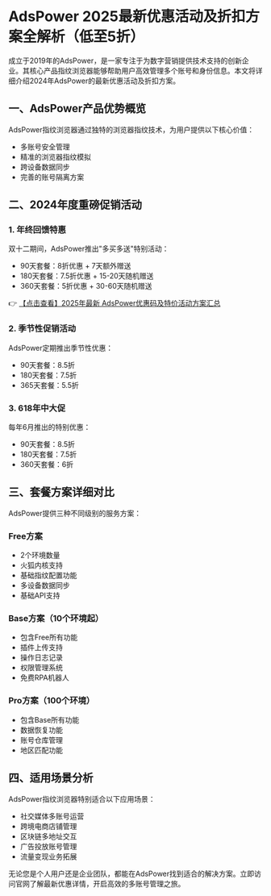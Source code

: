# AdsPower 2025最新优惠活动及折扣方案全解析（低至5折）

成立于2019年的AdsPower，是一家专注于为数字营销提供技术支持的创新企业。其核心产品指纹浏览器能够帮助用户高效管理多个账号和身份信息。本文将详细介绍2024年AdsPower的最新优惠活动及折扣方案。

## 一、AdsPower产品优势概览

AdsPower指纹浏览器通过独特的浏览器指纹技术，为用户提供以下核心价值：
- 多账号安全管理
- 精准的浏览器指纹模拟
- 跨设备数据同步
- 完善的账号隔离方案

## 二、2024年度重磅促销活动

### 1. 年终回馈特惠

双十二期间，AdsPower推出"多买多送"特别活动：
- 90天套餐：8折优惠 + 7天额外赠送
- 180天套餐：7.5折优惠 + 15-20天随机赠送
- 360天套餐：5折优惠 + 30-60天随机赠送

👉 [【点击查看】2025年最新 AdsPower优惠码及特价活动方案汇总](https://bit.ly/adspower_free)

### 2. 季节性促销活动

AdsPower定期推出季节性优惠：
- 90天套餐：8.5折
- 180天套餐：7.5折
- 365天套餐：5.5折

### 3. 618年中大促

每年6月推出的特别优惠：
- 90天套餐：8.5折
- 180天套餐：7.5折
- 360天套餐：6折

## 三、套餐方案详细对比

AdsPower提供三种不同级别的服务方案：

### Free方案
- 2个环境数量
- 火狐内核支持
- 基础指纹配置功能
- 多设备数据同步
- 基础API支持

### Base方案（10个环境起）
- 包含Free所有功能
- 插件上传支持
- 操作日志记录
- 权限管理系统
- 免费RPA机器人

### Pro方案（100个环境）
- 包含Base所有功能
- 数据恢复功能
- 账号仓库管理
- 地区匹配功能

## 四、适用场景分析

AdsPower指纹浏览器特别适合以下应用场景：
- 社交媒体多账号运营
- 跨境电商店铺管理
- 区块链多地址交互
- 广告投放账号管理
- 流量变现业务拓展

无论您是个人用户还是企业团队，都能在AdsPower找到适合的解决方案。立即访问官网了解最新优惠详情，开启高效的多账号管理之旅。